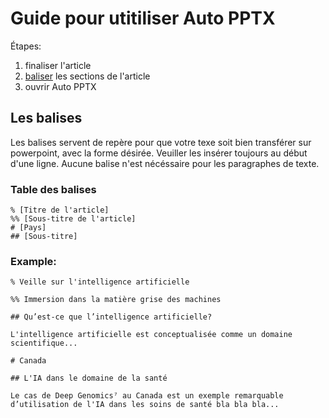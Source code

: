 # Guide pour utitiliser Auto PPTX

Étapes:

1. finaliser l'article
2. [baliser](#les-balises) les sections de l'article
3. ouvrir Auto PPTX

## Les balises
Les balises servent de repère pour que votre texe soit bien transférer sur powerpoint, avec la forme désirée. Veuiller les insérer toujours au début d'une ligne. Aucune balise n'est nécéssaire pour les paragraphes de texte.

### Table des balises
```text
% [Titre de l'article]
%% [Sous-titre de l'article]
# [Pays]
## [Sous-titre]
```
### Example:
```text
% Veille sur l'intelligence artificielle

%% Immersion dans la matière grise des machines

## Qu’est-ce que l’intelligence artificielle?

L'intelligence artificielle est conceptualisée comme un domaine scientifique...

# Canada

## L'IA dans le domaine de la santé

Le cas de Deep Genomics⁷ au Canada est un exemple remarquable d’utilisation de l'IA dans les soins de santé bla bla bla...
